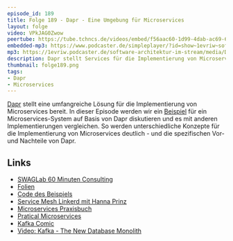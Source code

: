 ```yaml
---
episode_id: 189
title: Folge 189 - Dapr - Eine Umgebung für Microservices
layout: folge
video: VPkJAG0Zwow
peertube: https://tube.tchncs.de/videos/embed/f56aac60-1d99-4dab-ac69-63aa0b25b6ed
embedded-mp3: https://www.podcaster.de/simpleplayer/?id=show~1evriw~software-architektur-im-stream~pod-3415fc4e7ce43b5be22e42d3f3&v=1700839822
mp3: https://1evriw.podcaster.de/software-architektur-im-stream/media/Dapr_Eine_Umgebung_fuer_Microservices.mp3
description: Dapr stellt Services für die Implementierung von Microservices bereit
thumbnail: folge189.png
tags:
- Dapr
- Microservices
---
```


[Dapr](https://dapr.io/) stellt eine umfangreiche Lösung für die
Implementierung von Microservices bereit. In dieser Episode werden wir
ein [Beispiel](https://github.com/ewolff/microservice-dapr) für ein
Microservices-System auf Basis von Dapr diskutieren und es mit anderen
Implementierungen vergleichen. So werden unterschiedliche Konzepte für
die Implementierung von Microservices deutlich - und die spezifischen
Vor- und Nachteile von Dapr.

## Links

* [SWAGLab 60 Minuten Consulting](https://swaglab.rocks/60-min-consulting)
* [Folien](/sketchnotes/folge189-dapr-folien.pdf)
* [Code des Beispiels](https://github.com/ewolff/microservice-dapr)
* [Service Mesh Linkerd mit Hanna Prinz](https://software-architektur.tv/2020/09/18/folge019.html)
* [Microservices Praxisbuch](https://microservices-praxisbuch.de/)
* [Pratical Microservices](https://practical-microservices.com/)
* [Kafka Comic](https://software-architektur.tv/kafka-comic.png)
* [Video: Kafka - The New Database Monolith](https://www.youtube.com/watch?v=RCHZ6oCNZvU)
